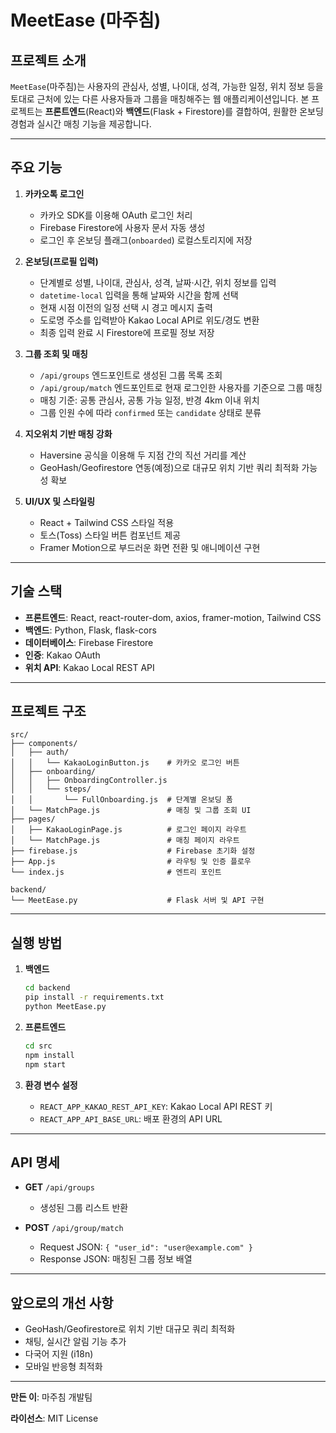 # MeetEase (마주침)

## 프로젝트 소개
`MeetEase`(마주침)는 사용자의 관심사, 성별, 나이대, 성격, 가능한 일정, 위치 정보 등을 토대로 근처에 있는 다른 사용자들과 그룹을 매칭해주는 웹 애플리케이션입니다. 본 프로젝트는 **프론트엔드**(React)와 **백엔드**(Flask + Firestore)를 결합하여, 원활한 온보딩 경험과 실시간 매칭 기능을 제공합니다.

---

## 주요 기능

1. **카카오톡 로그인**  
   - 카카오 SDK를 이용해 OAuth 로그인 처리  
   - Firebase Firestore에 사용자 문서 자동 생성  
   - 로그인 후 온보딩 플래그(`onboarded`) 로컬스토리지에 저장  

2. **온보딩(프로필 입력)**  
   - 단계별로 성별, 나이대, 관심사, 성격, 날짜·시간, 위치 정보를 입력  
   - `datetime-local` 입력을 통해 날짜와 시간을 함께 선택  
   - 현재 시점 이전의 일정 선택 시 경고 메시지 출력  
   - 도로명 주소를 입력받아 Kakao Local API로 위도/경도 변환  
   - 최종 입력 완료 시 Firestore에 프로필 정보 저장

3. **그룹 조회 및 매칭**  
   - `/api/groups` 엔드포인트로 생성된 그룹 목록 조회  
   - `/api/group/match` 엔드포인트로 현재 로그인한 사용자를 기준으로 그룹 매칭  
   - 매칭 기준: 공통 관심사, 공통 가능 일정, 반경 4km 이내 위치  
   - 그룹 인원 수에 따라 `confirmed` 또는 `candidate` 상태로 분류  

4. **지오위치 기반 매칭 강화**  
   - Haversine 공식을 이용해 두 지점 간의 직선 거리를 계산  
   - GeoHash/Geofirestore 연동(예정)으로 대규모 위치 기반 쿼리 최적화 가능성 확보

5. **UI/UX 및 스타일링**  
   - React + Tailwind CSS 스타일 적용  
   - 토스(Toss) 스타일 버튼 컴포넌트 제공  
   - Framer Motion으로 부드러운 화면 전환 및 애니메이션 구현

---

## 기술 스택

- **프론트엔드**: React, react-router-dom, axios, framer-motion, Tailwind CSS  
- **백엔드**: Python, Flask, flask-cors  
- **데이터베이스**: Firebase Firestore  
- **인증**: Kakao OAuth  
- **위치 API**: Kakao Local REST API

---

## 프로젝트 구조

```
src/
├── components/
│   ├── auth/
│   │   └── KakaoLoginButton.js    # 카카오 로그인 버튼
│   ├── onboarding/
│   │   ├── OnboardingController.js
│   │   └── steps/
│   │       └── FullOnboarding.js  # 단계별 온보딩 폼
│   └── MatchPage.js               # 매칭 및 그룹 조회 UI
├── pages/
│   ├── KakaoLoginPage.js          # 로그인 페이지 라우트
│   └── MatchPage.js               # 매칭 페이지 라우트
├── firebase.js                    # Firebase 초기화 설정
├── App.js                         # 라우팅 및 인증 플로우
└── index.js                       # 엔트리 포인트

backend/
└── MeetEase.py                    # Flask 서버 및 API 구현
```

---

## 실행 방법

1. **백엔드**
   ```bash
   cd backend
   pip install -r requirements.txt
   python MeetEase.py
   ```

2. **프론트엔드**
   ```bash
   cd src
   npm install
   npm start
   ```

3. **환경 변수 설정**
   - `REACT_APP_KAKAO_REST_API_KEY`: Kakao Local API REST 키  
   - `REACT_APP_API_BASE_URL`: 배포 환경의 API URL

---

## API 명세

- **GET** `/api/groups`  
  - 생성된 그룹 리스트 반환

- **POST** `/api/group/match`  
  - Request JSON: `{ "user_id": "user@example.com" }`  
  - Response JSON: 매칭된 그룹 정보 배열

---

## 앞으로의 개선 사항

- GeoHash/Geofirestore로 위치 기반 대규모 쿼리 최적화  
- 채팅, 실시간 알림 기능 추가  
- 다국어 지원 (i18n)  
- 모바일 반응형 최적화

---

**만든 이**: 마주침 개발팀

**라이선스**: MIT License

